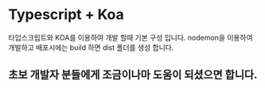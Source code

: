# Typescript + Koa

타입스크립트와 KOA를 이용하여 개발 할때 기본 구성 입니다.
nodemon을 이용하여 개발하고 배포시에는 build 하면 dist 폴더를 생성 합니다.

## 초보 개발자 분들에게 조금이나마 도움이 되셨으면 합니다.